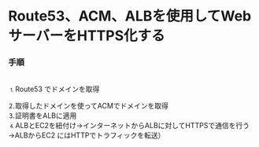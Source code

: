 # Route53、ACM、ALBを使用してWebサーバーをHTTPS化する
### 手順  
<br>
⒈Route53 でドメインを取得  

⒉取得したドメインを使ってACMでドメインを取得  
⒊証明書をALBに適用  
⒋ALBとEC2を紐付け→インターネットからALBに対してHTTPSで通信を行う→ALBからEC2 にはHTTPでトラフィックを転送） 
